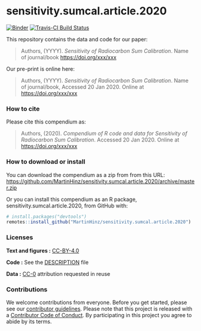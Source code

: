 
<!-- README.md is generated from README.Rmd. Please edit that file -->

# sensitivity.sumcal.article.2020

[![Binder](https://mybinder.org/badge_logo.svg)](https://mybinder.org/v2/gh/MartinHinz/sensitivity.sumcal.article.2020/master?urlpath=rstudio)
[![Travis-CI Build
Status](https://travis-ci.org/MartinHinz/sensitivity.sumcal.article.2020.svg?branch=master)](https://travis-ci.org/MartinHinz/sensitivity.sumcal.article.2020)

This repository contains the data and code for our paper:

> Authors, (YYYY). *Sensitivity of Radiocarbon Sum Calibration*. Name of
> journal/book <https://doi.org/xxx/xxx>

Our pre-print is online here:

> Authors, (YYYY). *Sensitivity of Radiocarbon Sum Calibration*. Name of
> journal/book, Accessed 20 Jan 2020. Online at
> <https://doi.org/xxx/xxx>

### How to cite

Please cite this compendium as:

> Authors, (2020). *Compendium of R code and data for Sensitivity of
> Radiocarbon Sum Calibration*. Accessed 20 Jan 2020. Online at
> <https://doi.org/xxx/xxx>

### How to download or install

You can download the compendium as a zip from from this URL:
<https://github.com/MartinHinz/sensitivity.sumcal.article.2020/archive/master.zip>

Or you can install this compendium as an R package,
sensitivity.sumcal.article.2020, from GitHub with:

``` r
# install.packages("devtools")
remotes::install_github("MartinHinz/sensitivity.sumcal.article.2020")
```

### Licenses

**Text and figures :**
[CC-BY-4.0](http://creativecommons.org/licenses/by/4.0/)

**Code :** See the [DESCRIPTION](DESCRIPTION) file

**Data :** [CC-0](http://creativecommons.org/publicdomain/zero/1.0/)
attribution requested in reuse

### Contributions

We welcome contributions from everyone. Before you get started, please
see our [contributor guidelines](CONTRIBUTING.md). Please note that this
project is released with a [Contributor Code of Conduct](CONDUCT.md). By
participating in this project you agree to abide by its terms.

